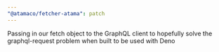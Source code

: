 ```yaml
---
"@atamaco/fetcher-atama": patch
---
```


Passing in our fetch object to the GraphQL client to hopefully solve the graphql-request problem when built to be used with Deno

